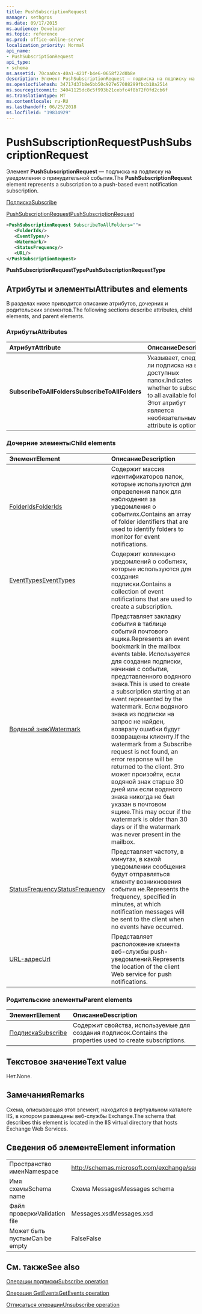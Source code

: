 ```yaml
---
title: PushSubscriptionRequest
manager: sethgros
ms.date: 09/17/2015
ms.audience: Developer
ms.topic: reference
ms.prod: office-online-server
localization_priority: Normal
api_name:
- PushSubscriptionRequest
api_type:
- schema
ms.assetid: 70caa0ca-40a1-421f-b4e6-0658f22d0b8e
description: Элемент PushSubscriptionRequest — подписка на подписку на уведомления о принудительной события.
ms.openlocfilehash: 34717d37b8e5bb50c927e57088299fbcb18a2514
ms.sourcegitcommit: 34041125dc8c5f993b21cebfc4f8b72f0fd2cb6f
ms.translationtype: MT
ms.contentlocale: ru-RU
ms.lasthandoff: 06/25/2018
ms.locfileid: "19834929"
---
```

# <a name="pushsubscriptionrequest"></a><span data-ttu-id="5fd74-103">PushSubscriptionRequest</span><span class="sxs-lookup"><span data-stu-id="5fd74-103">PushSubscriptionRequest</span></span>

<span data-ttu-id="5fd74-104">Элемент **PushSubscriptionRequest** — подписка на подписку на уведомления о принудительной события.</span><span class="sxs-lookup"><span data-stu-id="5fd74-104">The **PushSubscriptionRequest** element represents a subscription to a push-based event notification subscription.</span></span> 
  
[<span data-ttu-id="5fd74-105">Подписка</span><span class="sxs-lookup"><span data-stu-id="5fd74-105">Subscribe</span></span>](subscribe.md)
  
[<span data-ttu-id="5fd74-106">PushSubscriptionRequest</span><span class="sxs-lookup"><span data-stu-id="5fd74-106">PushSubscriptionRequest</span></span>](pushsubscriptionrequest.md)
  
```XML
<PushSubscriptionRequest SubscribeToAllFolders="">
   <FolderIds/>
   <EventTypes/>
   <Watermark/>
   <StatusFrequency/>
   <URL/>
</PushSubscriptionRequest>
```

 <span data-ttu-id="5fd74-107">**PushSubscriptionRequestType**</span><span class="sxs-lookup"><span data-stu-id="5fd74-107">**PushSubscriptionRequestType**</span></span>
## <a name="attributes-and-elements"></a><span data-ttu-id="5fd74-108">Атрибуты и элементы</span><span class="sxs-lookup"><span data-stu-id="5fd74-108">Attributes and elements</span></span>

<span data-ttu-id="5fd74-109">В разделах ниже приводится описание атрибутов, дочерних и родительских элементов.</span><span class="sxs-lookup"><span data-stu-id="5fd74-109">The following sections describe attributes, child elements, and parent elements.</span></span>
  
### <a name="attributes"></a><span data-ttu-id="5fd74-110">Атрибуты</span><span class="sxs-lookup"><span data-stu-id="5fd74-110">Attributes</span></span>

|<span data-ttu-id="5fd74-111">**Атрибут**</span><span class="sxs-lookup"><span data-stu-id="5fd74-111">**Attribute**</span></span>|<span data-ttu-id="5fd74-112">**Описание**</span><span class="sxs-lookup"><span data-stu-id="5fd74-112">**Description**</span></span>|
|:-----|:-----|
|<span data-ttu-id="5fd74-113">**SubscribeToAllFolders**</span><span class="sxs-lookup"><span data-stu-id="5fd74-113">**SubscribeToAllFolders**</span></span> <br/> |<span data-ttu-id="5fd74-114">Указывает, следует ли подписка на всех доступных папок.</span><span class="sxs-lookup"><span data-stu-id="5fd74-114">Indicates whether to subscribe to all available folders.</span></span> <span data-ttu-id="5fd74-115">Этот атрибут является необязательным.</span><span class="sxs-lookup"><span data-stu-id="5fd74-115">This attribute is optional.</span></span>  <br/> |
   
### <a name="child-elements"></a><span data-ttu-id="5fd74-116">Дочерние элементы</span><span class="sxs-lookup"><span data-stu-id="5fd74-116">Child elements</span></span>

|<span data-ttu-id="5fd74-117">**Элемент**</span><span class="sxs-lookup"><span data-stu-id="5fd74-117">**Element**</span></span>|<span data-ttu-id="5fd74-118">**Описание**</span><span class="sxs-lookup"><span data-stu-id="5fd74-118">**Description**</span></span>|
|:-----|:-----|
|[<span data-ttu-id="5fd74-119">FolderIds</span><span class="sxs-lookup"><span data-stu-id="5fd74-119">FolderIds</span></span>](folderids.md) <br/> |<span data-ttu-id="5fd74-120">Содержит массив идентификаторов папок, которые используются для определения папок для наблюдения за уведомления о событиях.</span><span class="sxs-lookup"><span data-stu-id="5fd74-120">Contains an array of folder identifiers that are used to identify folders to monitor for event notifications.</span></span>  <br/> |
|[<span data-ttu-id="5fd74-121">EventTypes</span><span class="sxs-lookup"><span data-stu-id="5fd74-121">EventTypes</span></span>](eventtypes.md) <br/> |<span data-ttu-id="5fd74-122">Содержит коллекцию уведомлений о событиях, которые используются для создания подписки.</span><span class="sxs-lookup"><span data-stu-id="5fd74-122">Contains a collection of event notifications that are used to create a subscription.</span></span>  <br/> |
|[<span data-ttu-id="5fd74-123">Водяной знак</span><span class="sxs-lookup"><span data-stu-id="5fd74-123">Watermark</span></span>](watermark.md) <br/> |<span data-ttu-id="5fd74-124">Представляет закладку события в таблице событий почтового ящика.</span><span class="sxs-lookup"><span data-stu-id="5fd74-124">Represents an event bookmark in the mailbox events table.</span></span> <span data-ttu-id="5fd74-125">Используется для создания подписки, начиная с события, представленного водяного знака.</span><span class="sxs-lookup"><span data-stu-id="5fd74-125">This is used to create a subscription starting at an event represented by the watermark.</span></span> <span data-ttu-id="5fd74-126">Если водяного знака из подписки на запрос не найден, возврату ошибки будут возвращены клиенту.</span><span class="sxs-lookup"><span data-stu-id="5fd74-126">If the watermark from a Subscribe request is not found, an error response will be returned to the client.</span></span> <span data-ttu-id="5fd74-127">Это может произойти, если водяной знак старше 30 дней или если водяного знака никогда не был указан в почтовом ящике.</span><span class="sxs-lookup"><span data-stu-id="5fd74-127">This may occur if the watermark is older than 30 days or if the watermark was never present in the mailbox.</span></span>  <br/> |
|[<span data-ttu-id="5fd74-128">StatusFrequency</span><span class="sxs-lookup"><span data-stu-id="5fd74-128">StatusFrequency</span></span>](statusfrequency.md) <br/> |<span data-ttu-id="5fd74-129">Представляет частоту, в минутах, в какой уведомлении сообщения будут отправляться клиенту возникновения события не.</span><span class="sxs-lookup"><span data-stu-id="5fd74-129">Represents the frequency, specified in minutes, at which notification messages will be sent to the client when no events have occurred.</span></span>  <br/> |
|[<span data-ttu-id="5fd74-130">URL-адрес</span><span class="sxs-lookup"><span data-stu-id="5fd74-130">Url </span></span>](url-ex15websvcsotherref.md) <br/> |<span data-ttu-id="5fd74-131">Представляет расположение клиента веб-службы push-уведомлений.</span><span class="sxs-lookup"><span data-stu-id="5fd74-131">Represents the location of the client Web service for push notifications.</span></span>  <br/> |
   
### <a name="parent-elements"></a><span data-ttu-id="5fd74-132">Родительские элементы</span><span class="sxs-lookup"><span data-stu-id="5fd74-132">Parent elements</span></span>

|<span data-ttu-id="5fd74-133">**Элемент**</span><span class="sxs-lookup"><span data-stu-id="5fd74-133">**Element**</span></span>|<span data-ttu-id="5fd74-134">**Описание**</span><span class="sxs-lookup"><span data-stu-id="5fd74-134">**Description**</span></span>|
|:-----|:-----|
|[<span data-ttu-id="5fd74-135">Подписка</span><span class="sxs-lookup"><span data-stu-id="5fd74-135">Subscribe</span></span>](subscribe.md) <br/> |<span data-ttu-id="5fd74-136">Содержит свойства, используемые для создания подписок.</span><span class="sxs-lookup"><span data-stu-id="5fd74-136">Contains the properties used to create subscriptions.</span></span>  <br/> |
   
## <a name="text-value"></a><span data-ttu-id="5fd74-137">Текстовое значение</span><span class="sxs-lookup"><span data-stu-id="5fd74-137">Text value</span></span>

<span data-ttu-id="5fd74-138">Нет.</span><span class="sxs-lookup"><span data-stu-id="5fd74-138">None.</span></span>
  
## <a name="remarks"></a><span data-ttu-id="5fd74-139">Замечания</span><span class="sxs-lookup"><span data-stu-id="5fd74-139">Remarks</span></span>

<span data-ttu-id="5fd74-140">Схема, описывающая этот элемент, находится в виртуальном каталоге IIS, в котором размещены веб-службы Exchange.</span><span class="sxs-lookup"><span data-stu-id="5fd74-140">The schema that describes this element is located in the IIS virtual directory that hosts Exchange Web Services.</span></span>
  
## <a name="element-information"></a><span data-ttu-id="5fd74-141">Сведения об элементе</span><span class="sxs-lookup"><span data-stu-id="5fd74-141">Element information</span></span>

|||
|:-----|:-----|
|<span data-ttu-id="5fd74-142">Пространство имен</span><span class="sxs-lookup"><span data-stu-id="5fd74-142">Namespace</span></span>  <br/> |http://schemas.microsoft.com/exchange/services/2006/messages  <br/> |
|<span data-ttu-id="5fd74-143">Имя схемы</span><span class="sxs-lookup"><span data-stu-id="5fd74-143">Schema name</span></span>  <br/> |<span data-ttu-id="5fd74-144">Схема Messages</span><span class="sxs-lookup"><span data-stu-id="5fd74-144">Messages schema</span></span>  <br/> |
|<span data-ttu-id="5fd74-145">Файл проверки</span><span class="sxs-lookup"><span data-stu-id="5fd74-145">Validation file</span></span>  <br/> |<span data-ttu-id="5fd74-146">Messages.xsd</span><span class="sxs-lookup"><span data-stu-id="5fd74-146">Messages.xsd</span></span>  <br/> |
|<span data-ttu-id="5fd74-147">Может быть пустым</span><span class="sxs-lookup"><span data-stu-id="5fd74-147">Can be empty</span></span>  <br/> |<span data-ttu-id="5fd74-148">False</span><span class="sxs-lookup"><span data-stu-id="5fd74-148">False</span></span>  <br/> |
   
## <a name="see-also"></a><span data-ttu-id="5fd74-149">См. также</span><span class="sxs-lookup"><span data-stu-id="5fd74-149">See also</span></span>



[<span data-ttu-id="5fd74-150">Операции подписки</span><span class="sxs-lookup"><span data-stu-id="5fd74-150">Subscribe operation</span></span>](subscribe-operation.md)
  
[<span data-ttu-id="5fd74-151">Операция GetEvents</span><span class="sxs-lookup"><span data-stu-id="5fd74-151">GetEvents operation</span></span>](getevents-operation.md)
  
[<span data-ttu-id="5fd74-152">Отписаться операции</span><span class="sxs-lookup"><span data-stu-id="5fd74-152">Unsubscribe operation</span></span>](unsubscribe-operation.md)

